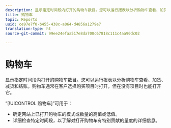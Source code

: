 ```yaml
---
description: 显示指定时间段内打开的购物车数目。您可以运行报表以分析购物车查看、加货、减货和结账。购物车通常在客户选择购买项目时打开，但在没有项目时也能打开它。
title: 购物车
topic: Reports
uuid: ce97e7f0-b455-438c-a064-d4856a1279e7
translation-type: ht
source-git-commit: 99ee24efaa517e8da700c67818c111c4aa90dc02

---
```



# 购物车

显示指定时间段内打开的购物车数目。您可以运行报表以分析购物车查看、加货、减货和结账。购物车通常在客户选择购买项目时打开，但在没有项目时也能打开它。

“[!UICONTROL 购物车]”可用于：

* 确定网站上已打开购物车的模式或数量的高值或低值。
* 详细检查特定时间段，以了解对打开购物车有特别贡献的量度的详细信息。

